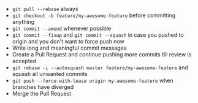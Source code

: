 + `git pull --rebase` always
+ `git checkout -b feature/my-awesome-feature` before committing anything
+ `git commit --amend` whenever possible
+ `git commit --fixup` and `git commit --squash` in case you pushed to origin and you don't want to force push now
+ Write long and meaningful commit messages
+ Create a Pull Request and continue pushing more commits till review is accepted
+ `git rebase -i --autosquash master feature/my-awesome-feature` and squash all unwanted commits
+ `git push --force-with-lease origin my-awesome-feature` when branches have diverged
+ Merge the Pull Request
